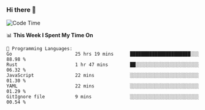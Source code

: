 ### Hi there 👋

<!--
**CrazyCollin/crazycollin** is a ✨ _special_ ✨ repository because its `README.md` (this file) appears on your GitHub profile.

Here are some ideas to get you started:

- 🔭 I’m currently working on ...
- 🌱 I’m currently learning ...
- 👯 I’m looking to collaborate on ...
- 🤔 I’m looking for help with ...
- 💬 Ask me about ...
- 📫 How to reach me: ...
- 😄 Pronouns: ...
- ⚡ Fun fact: ...
-->

<!--START_SECTION:waka-->
![Code Time](http://img.shields.io/badge/Code%20Time-551%20hrs%2058%20mins-blue)

📊 **This Week I Spent My Time On** 

```text
💬 Programming Languages: 
Go                       25 hrs 19 mins      ██████████████████████░░░   88.98 % 
Rust                     1 hr 47 mins        ██░░░░░░░░░░░░░░░░░░░░░░░   06.32 % 
JavaScript               22 mins             ░░░░░░░░░░░░░░░░░░░░░░░░░   01.30 % 
YAML                     22 mins             ░░░░░░░░░░░░░░░░░░░░░░░░░   01.29 % 
GitIgnore file           9 mins              ░░░░░░░░░░░░░░░░░░░░░░░░░   00.54 % 
```


<!--END_SECTION:waka-->
